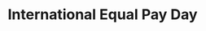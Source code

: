 ---
title: International Equal Pay Day
month: September
name: International Equal Pay Day
un-resolution: A/RES/74/142
url: 
organisations:
- United Nations
SDGs:
- 10
- 16
---
